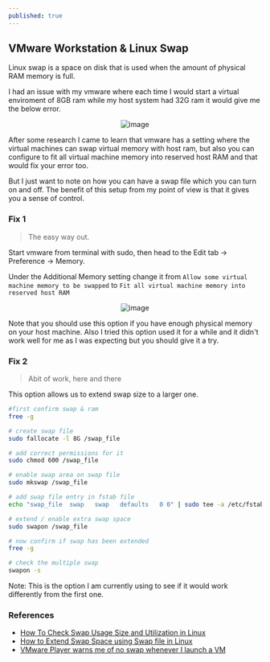 ```yaml
---
published: true
---
```


## VMware Workstation & Linux Swap

Linux swap is a space on disk that is used when the amount of physical RAM memory is full.

I had an issue with my vmware where each time I would start a virtual enviroment of 8GB ram while my host system had 32G ram it would give me the below error.
<p align="center">
  <img src="https://user-images.githubusercontent.com/70489395/166643488-af382bc4-810f-4e17-a833-cca3f4c17427.png" alt="image">
</p>

After some research I came to learn that vmware has a setting where the virtual machines can swap virtual memory with host ram, but also you can configure to fit all virtual machine memory into reserved host RAM and that would fix your error too.

But I just want to note on how you can have a swap file which you can turn on and off. The benefit of this setup from my point of view is that it gives you a sense of control.

### Fix 1

> The easy way out.

Start vmware from terminal with sudo, then head to the Edit tab -> Preference -> Memory.

Under the Additional Memory setting change it from `Allow some virtual machine memory to be swapped` to `Fit all virtual machine memory into reserved host RAM`

<p align="center">
  <img src="https://user-images.githubusercontent.com/70489395/166674716-e73570b9-9920-43cf-a9ca-9536fcf918b1.png" alt="image">
</p>

Note that you should use this option if you have enough physical memory on your host machine. Also I tried this option used it for a while and it didn't work well for me as I was expecting but you should give it a try.

### Fix 2

> Abit of work, here and there 

This option allows us to extend swap size to a larger one.

```sh
#first confirm swap & ram
free -g

# create swap file
sudo fallocate -l 8G /swap_file

# add correct permissions for it
sudo chmod 600 /swap_file

# enable swap area on swap file
sudo mkswap /swap_file

# add swap file entry in fstab file
echo "swap_file  swap   swap   defaults   0 0" | sudo tee -a /etc/fstab

# extend / enable extra swap space
sudo swapon /swap_file

# now confirm if swap has been extended
free -g

# check the multiple swap
swapon -s
```

Note: This is the option I am currently using to see if it would work differently from the first one.

### References

- [How To Check Swap Usage Size and Utilization in Linux](https://www.cyberciti.biz/faq/linux-check-swap-usage-command/)
- [How to Extend Swap Space using Swap file in Linux](https://www.linuxtechi.com/extend-swap-space-using-swap-file-in-linux/)
- [VMware Player warns me of no swap whenever I launch a VM](https://askubuntu.com/questions/449643/vmware-player-warns-me-of-no-swap-whenever-i-launch-a-vm)

